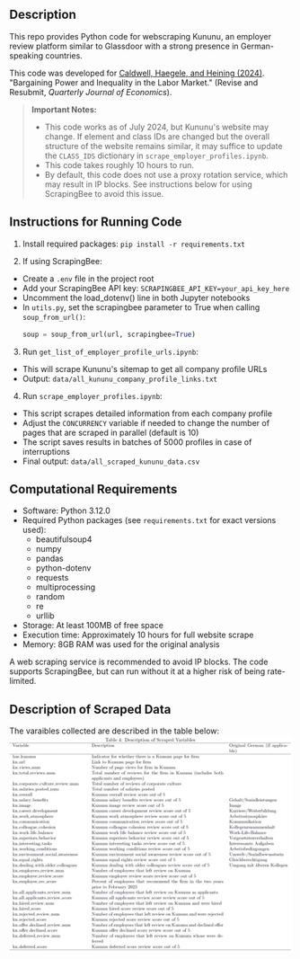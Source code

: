 ## Description
This repo provides Python code for webscraping Kununu, an employer review platform similar to Glassdoor with a strong presence in German-speaking countries.

This code was developed for [Caldwell, Haegele, and Heining (2024)](https://sydneec.github.io/Website/CHH_Bargain.pdf). "Bargaining Power and Inequality in the Labor Market." (Revise and Resubmit, *Quarterly Journal of Economics*).

> **Important Notes:**
> - This code works as of July 2024, but Kununu's website may change. If element and class IDs are changed but the overall structure of the website remains similar, it may suffice to update the ```CLASS_IDS``` dictionary in ```scrape_employer_profiles.ipynb```.
> - This code takes roughly 10 hours to run.
> - By default, this code does not use a proxy rotation service, which may result in IP blocks. See instructions below for using ScrapingBee to avoid this issue.

## Instructions for Running Code

1. Install required packages:
```pip install -r requirements.txt```

2. If using ScrapingBee:
- Create a ```.env``` file in the project root
- Add your ScrapingBee API key:  ```SCRAPINGBEE_API_KEY=your_api_key_here ```
- Uncomment the load_dotenv() line in both Jupyter notebooks
- In ```utils.py```, set the scrapingbee parameter to True when calling ```soup_from_url()```:
  ```python
  soup = soup_from_url(url, scrapingbee=True)
  ```

3. Run ```get_list_of_employer_profile_urls.ipynb```:
- This will scrape Kununu's sitemap to get all company profile URLs
- Output: ```data/all_kununu_company_profile_links.txt```

4. Run ```scrape_employer_profiles.ipynb```:
- This script scrapes detailed information from each company profile
- Adjust the ```CONCURRENCY``` variable if needed to change the number of pages that are scraped in parallel (default is 10)
- The script saves results in batches of 5000 profiles in case of interruptions
- Final output: ```data/all_scraped_kununu_data.csv```

## Computational Requirements

- Software: Python 3.12.0
- Required Python packages (see ```requirements.txt``` for exact versions used):
  - beautifulsoup4
  - numpy
  - pandas
  - python-dotenv
  - requests
  - multiprocessing
  - random
  - re
  - urllib
- Storage: At least 100MB of free space
- Execution time: Approximately 10 hours for full website scrape
- Memory: 8GB RAM was used for the original analysis

 A web scraping service is recommended to avoid IP blocks. The code supports ScrapingBee, but can run without it at a higher risk of being rate-limited.

## Description of Scraped Data
The varaibles collected are described in the table below:
![Variable Descriptions](images/var_descriptions.png)
